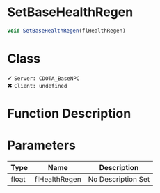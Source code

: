# SetBaseHealthRegen
```js
void SetBaseHealthRegen(flHealthRegen)
```
# Class
✔ `Server: CDOTA_BaseNPC`  
✖ `Client: undefined`  

# Function Description

# Parameters
Type|Name|Description
--|--|--
float|flHealthRegen|No Description Set
